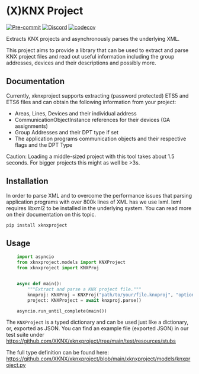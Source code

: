 # (X)KNX Project

[![Pre-commit](https://img.shields.io/badge/pre--commit-enabled-brightgreen?logo=pre-commit&logoColor=f8b424)](https://github.com/pre-commit/pre-commit)
[![Discord](https://img.shields.io/discord/338619021215924227?color=7289da&label=Discord&logo=discord&logoColor=7289da)](https://discord.gg/bkZe9m4zvw)
[![codecov](https://codecov.io/gh/XKNX/xknxproject/branch/main/graph/badge.svg?token=LgPvZpKK3k)](https://codecov.io/gh/XKNX/xknxproject)

Extracts KNX projects and asynchronously parses the underlying XML.

This project aims to provide a library that can be used to extract and parse KNX project files and read out useful information including
the group addresses, devices and their descriptions and possibly more.

## Documentation

Currently, xknxproject supports extracting (password protected) ETS5 and ETS6 files and can obtain the following information from your project:

* Areas, Lines, Devices and their individual address
* CommunicationObjectInstance references for their devices (GA assignments)
* Group Addresses and their DPT type if set
* The application programs communication objects and their respective flags and the DPT Type

Caution: Loading a middle-sized project with this tool takes about 1.5 seconds. For bigger projects this might as well be >3s.

## Installation

In order to parse XML and to overcome the performance issues that parsing application programs with over 800k lines of XML has we use lxml.
lxml requires libxml2 to be installed in the underlying system. You can read more on their documentation on this topic.

    pip install xknxproject

## Usage

```python
    import asyncio
    from xknxproject.models import KNXProject
    from xknxproject import KNXProj


    async def main():
        """Extract and parse a KNX project file."""
        knxproj: KNXProj = KNXProj("path/to/your/file.knxproj", "optional_password")
        project: KNXProject = await knxproj.parse()

    asyncio.run_until_complete(main())
```

The `KNXProject` is a typed dictionary and can be used just like a dictionary, or, exported as JSON.
You can find an example file (exported JSON) in our test suite under https://github.com/XKNX/xknxproject/tree/main/test/resources/stubs

The full type definition can be found here: https://github.com/XKNX/xknxproject/blob/main/xknxproject/models/knxproject.py

